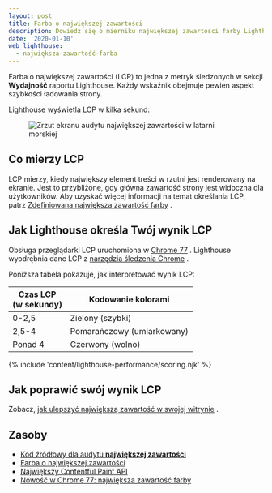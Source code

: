 ```yaml
---
layout: post
title: Farba o największej zawartości
description: Dowiedz się o mierniku największej zawartości farby Lighthouse oraz o tym, jak je mierzyć i optymalizować.
date: '2020-01-10'
web_lighthouse:
  - największa-zawartość-farba
---
```


Farba o największej zawartości (LCP) to jedna z metryk śledzonych w sekcji **Wydajność** raportu Lighthouse. Każdy wskaźnik obejmuje pewien aspekt szybkości ładowania strony.

Lighthouse wyświetla LCP w kilka sekund:

<figure class="w-figure"><img class="w-screenshot" src="largest-contentful-paint.png" alt="Zrzut ekranu audytu największej zawartości w latarni morskiej"></figure>

## Co mierzy LCP

LCP mierzy, kiedy największy element treści w rzutni jest renderowany na ekranie. Jest to przybliżone, gdy główna zawartość strony jest widoczna dla użytkowników. Aby uzyskać więcej informacji na temat określania LCP, patrz [Zdefiniowana największa zawartość farby] .

## Jak Lighthouse określa Twój wynik LCP

Obsługa przeglądarki LCP uruchomiona w [Chrome 77] . Lighthouse wyodrębnia dane LCP z [narzędzia śledzenia Chrome](https://www.chromium.org/developers/how-tos/trace-event-profiling-tool) .

Poniższa tabela pokazuje, jak interpretować wynik LCP:

<div class="w-table-wrapper">
  <table>
    <thead>
      <tr>
        <th>Czas LCP<br> (w sekundy)</th>
        <th>Kodowanie kolorami</th>
      </tr>
    </thead>
    <tbody>
      <tr>
        <td>0-2,5</td>
        <td>Zielony (szybki)</td>
      </tr>
      <tr>
        <td>2,5-4</td>
        <td>Pomarańczowy (umiarkowany)</td>
      </tr>
      <tr>
        <td>Ponad 4</td>
        <td>Czerwony (wolno)</td>
      </tr>
    </tbody>
  </table>
</div>

{% include 'content/lighthouse-performance/scoring.njk' %}

## Jak poprawić swój wynik LCP

Zobacz, [jak ulepszyć największą zawartość w swojej witrynie] .

## Zasoby

- [Kod źródłowy dla audytu **największej zawartości**](https://github.com/GoogleChrome/lighthouse/blob/master/lighthouse-core/audits/metrics/largest-contentful-paint.js)
- [Farba o największej zawartości](/largest-contentful-paint/)
- [Największy Contentful Paint API](https://wicg.github.io/largest-contentful-paint/)
- [Nowość w Chrome 77: największa zawartość farby](https://developers.google.com/web/updates/2019/09/nic77#lcp)


[Zdefiniowana największa zawartość farby]: /largest-contentful-paint/#largest-contentful-paint-defined
[Chrome 77]: https://developers.google.com/web/updates/2019/09/nic77#lcp
[jak ulepszyć największą zawartość w swojej witrynie]: /largest-contentful-paint#how-to-improve-largest-contentful-paint-on-your-site